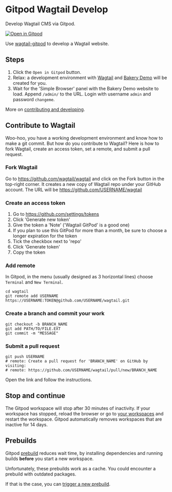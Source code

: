 # Gitpod Wagtail Develop

Develop Wagtail CMS via Gitpod.

[![Open in Gitpod](https://gitpod.io/button/open-in-gitpod.svg)](https://gitpod.io/#https://github.com/wagtail/gitpod-wagtail-develop)

Use [wagtail-gitpod](https://github.com/wagtail/wagtail-gitpod) to develop a Wagtail website.

## Steps

1. Click the ``Open in Gitpod`` button.
2. Relax: a development environment with [Wagtail](https://github.com/wagtail/wagtail) and [Bakery Demo](https://github.com/wagtail/bakerydemo) will be created for you.
3. Wait for the 'Simple Browser' panel with the Bakery Demo website to load. Append `/admin/` to the URL. Login with username `admin` and password `changeme`.

More on [contributing and developing](https://docs.wagtail.io/en/stable/contributing/developing.html).

## Contribute to Wagtail

Woo-hoo, you have a working development environment and know how to make a git commit. 
But how do you contribute to Wagtail? 
Here is how to fork Wagtail, create an access token, set a remote, and submit a pull request.

### Fork Wagtail

Go to https://github.com/wagtail/wagtail and click on the Fork button in the top-right corner. 
It creates a new copy of Wagtail repo under your GitHub account. 
The URL will be https://github.com/USERNAME/wagtail

### Create an access token

1. Go to https://github.com/settings/tokens 
2. Click 'Generate new token'
3. Give the token a 'Note' ('Wagtail GitPod' is a good one)
4. If you plan to use this GitPod for more than a month, be sure to choose a longer expiration for the token
5. Tick the checkbox next to 'repo' 
6. Click 'Generate token'
7. Copy the token

### Add remote

In Gitpod, in the menu (usually designed as 3 horizontal lines) choose `Terminal` and `New Terminal`. 

	cd wagtail
	git remote add USERNAME https://USERNAME:TOKEN@github.com/USERNAME/wagtail.git

### Create a branch and commit your work

	git checkout -b BRANCH_NAME
	git add PATH/TO/FILE.EXT
	git commit -m "MESSAGE"

### Submit a pull request

	git push USERNAME
    # remote: Create a pull request for 'BRANCH_NAME' on GitHub by visiting:
    # remote: https://github.com/USERNAME/wagtail/pull/new/BRANCH_NAME

Open the link and follow the instructions.

## Stop and continue

The Gitpod workspace will stop after 30 minutes of inactivity.
If your workspace has stopped, reload the browser or go to [your workspaces](https://gitpod.io/workspaces) and restart the workspace.
Gitpod automatically removes workspaces that are inactive for 14 days.

## Prebuilds

Gitpod [prebuild](https://www.gitpod.io/docs/prebuilds) reduces wait time, by installing dependencies and running builds **before** you start a new workspace.

Unfortunately, these prebuilds work as a cache. You could encounter a prebuild with outdated packages.

If that is the case, you can [trigger a new prebuild](https://gitpod.io/#prebuild/https://github.com/wagtail/gitpod-wagtail-develop).
